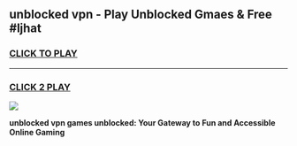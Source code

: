 
## unblocked vpn - Play Unblocked Gmaes & Free #ljhat
<h3>
<a href="https://news.freeplayer.one?title=unblocked_vpn&ref=24F">CLICK TO PLAY</a></h3>
<hr>

<h3>
<a href="https://news.freeplayer.one?title=unblocked_vpn&ref=24F">CLICK 2 PLAY</a>
  
</h3>

<a href="https://news.freeplayer.one?title=unblocked_vpn&ref=24F/"><img src="https://clearcache.store/games.png"></a>


**unblocked vpn games unblocked: Your Gateway to Fun and Accessible Online Gaming**
